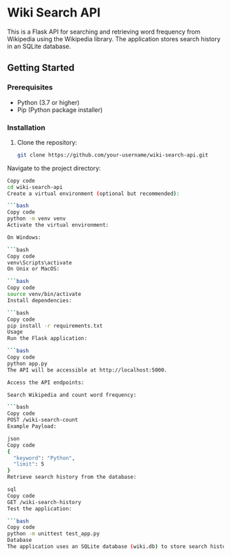 # Wiki Search API

This is a Flask API for searching and retrieving word frequency from Wikipedia using the Wikipedia library. The application stores search history in an SQLite database.

## Getting Started

### Prerequisites

- Python (3.7 or higher)
- Pip (Python package installer)

### Installation

1. Clone the repository:

   ```bash
   git clone https://github.com/your-username/wiki-search-api.git
Navigate to the project directory:

```bash
Copy code
cd wiki-search-api
Create a virtual environment (optional but recommended):

```bash
Copy code
python -m venv venv
Activate the virtual environment:

On Windows:

```bash
Copy code
venv\Scripts\activate
On Unix or MacOS:

```bash
Copy code
source venv/bin/activate
Install dependencies:

```bash
Copy code
pip install -r requirements.txt
Usage
Run the Flask application:

```bash
Copy code
python app.py
The API will be accessible at http://localhost:5000.

Access the API endpoints:

Search Wikipedia and count word frequency:

```bash
Copy code
POST /wiki-search-count
Example Payload:

json
Copy code
{
  "keyword": "Python",
  "limit": 5
}
Retrieve search history from the database:

sql
Copy code
GET /wiki-search-history
Test the application:

```bash
Copy code
python -m unittest test_app.py
Database
The application uses an SQLite database (wiki.db) to store search history. The database is created automatically when the application runs.
